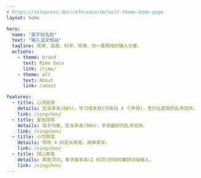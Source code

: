 ```yaml
---
# https://vitepress.dev/reference/default-theme-home-page
layout: home

hero:
  name: "某不知名的"
  text: "输入法文档站"
  tagline: 简单、高效、科学、规律，你一直期待的输入方案。
  actions:
    - theme: brand
      text: Rime Docs
      link: /rime/
    - theme: alt
      text: About
      link: /about

features:
  - title: 心流双拼
    details: 互击率高(80%)，学习成本低(只改动 4 个声母)，性价比超高的乱序双拼。
    link: /xingchen/
  - title: 星辰双拼
    details: 双手均衡，互击率高(90%)，手感最好的乱序双拼。
    link: /xingchen/
  - title: 小可两笔
    details: 传统 4 码定长两笔，简单易学。
    link: /xingchen/
  - title: 倾心两笔
    details: 两笔顶功，单字效率高(2 码顶)的同时兼顾词组输入。
    link: /xingchen/
---
```

